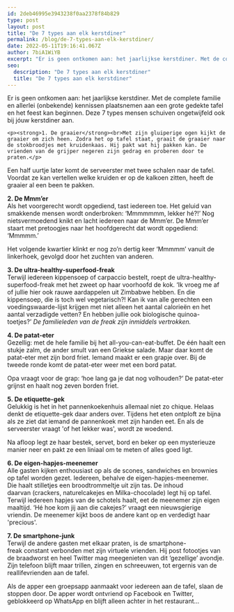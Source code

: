 ```yaml
---
id: 2deb46995e3943238f0aa2378f84b829
type: post
layout: post
title: "De 7 types aan elk kerstdiner"
permalink: /blog/de-7-types-aan-elk-kerstdiner/
date: 2022-05-11T19:16:41.067Z
author: 7biA1WiYB
excerpt: "Er is geen ontkomen aan: het jaarlijkse kerstdiner. Met de complete familie en allerlei (onbekende) kennissen plaatsnemen aan een grote gedekte tafel en het feest kan beginnen. Deze 7 types mensen schuiven ongetwijfeld ook bij jóuw kerstdiner aan.  "
seo:
  description: "De 7 types aan elk kerstdiner"
  title: "De 7 types aan elk kerstdiner"
---
```

Er is geen ontkomen aan: het jaarlijkse kerstdiner. Met de complete familie en allerlei (onbekende) kennissen plaatsnemen aan een grote gedekte tafel en het feest kan beginnen. Deze 7 types mensen schuiven ongetwijfeld ook bij jóuw kerstdiner aan.  

    <p><strong>1. De graaier</strong><br>Met zijn gluiperige ogen kijkt de graaier om zich heen. Zodra het op tafel staat, graait de graaier naar de stokbroodjes met kruidenkaas. Hij pakt wat hij pakken kan. De vrienden van de grijper negeren zijn gedrag en proberen door te praten.</p>
<p>Een half uurtje later komt de serveerster met twee schalen naar de tafel. Voordat ze kan vertellen welke kruiden er op de kalkoen zitten, heeft de graaier al een been te pakken. </p>
<p><strong>2. De Mmm’er</strong><br>Als het voorgerecht wordt opgediend, tast iedereen toe. Het geluid van smakkende mensen wordt onderbroken: ‘Mmmmmmm, lekker hé?!’ Nog nietsvermoedend knikt en lacht iedereen naar de Mmm’er. De Mmm’er staart met pretoogjes naar het hoofdgerecht dat wordt opgediend: ‘Mmmmm.’</p>
<p>Het volgende kwartier klinkt er nog zo’n dertig keer ‘Mmmmm’ vanuit de linkerhoek, gevolgd door het zuchten van anderen.</p>
<p><strong>3. De ultra-healthy-superfood-freak</strong><br>Terwijl iedereen kippensoep of carpaccio bestelt, roept de ultra-healthy-superfood-freak met het zweet op haar voorhoofd de kok. ‘Ik vroeg me af of jullie hier ook rauwe aardappelen uit Zimbabwe hebben. En die kippensoep, die is toch wel vegetarisch?! Kan ik van alle gerechten een voedingswaarde-lijst krijgen met niet alleen het aantal calorieën en het aantal verzadigde vetten? En hebben jullie ook biologische quinoa-toetjes?’ <em>De familieleden van de freak zijn inmiddels vertrokken. </em></p>
<p><strong>4. De patat-eter</strong><br>Gezellig: met de hele familie bij het all-you-can-eat-buffet. De één haalt een stukje zalm, de ander smult van een Griekse salade. Maar daar komt de patat-eter met zijn bord friet. Iemand maakt er een grapje over. Bij de tweede ronde komt de patat-eter weer met een bord patat.</p>
<p>Opa vraagt voor de grap: ‘hoe lang ga je dat nog volhouden?’ De patat-eter grijnst en haalt nog zeven borden friet.</p>
<p><strong>5. De etiquette-gek</strong><br>Gelukkig is het in het pannenkoekenhuis allemaal niet zo chique. Helaas denkt de etiquette-gek daar anders over. Tijdens het eten ontploft ze bijna als ze ziet dat iemand de pannenkoek met zijn handen eet. En als de serveerster vraagt 'of het lekker was', wordt ze woedend.</p>
<p>Na afloop legt ze haar bestek, servet, bord en beker op een mysterieuze manier neer en pakt ze een liniaal om te meten of alles goed ligt.</p>
<p><strong>6. De eigen-hapjes-meenemer</strong><br>Alle gasten kijken enthousiast op als de scones, sandwiches en brownies op tafel worden gezet. Iedereen, behalve de eigen-hapjes-meenemer. Die haalt stilletjes een broodtrommeltje uit zijn tas. De inhoud daarvan (crackers, naturelcakejes en Milka-chocolade) legt hij op tafel. Terwijl iedereen hapjes van de schotels haalt, eet de meenemer zijn eigen maaltijd. ‘Hé hoe kom jij aan die cakejes?’ vraagt een nieuwsgierige vriendin. De meenemer kijkt boos de andere kant op en verdedigt haar 'precious'. </p>
<p><strong>7. De smartphone-junk</strong><br>Terwijl de andere gasten met elkaar praten, is de smartphone-freak constant verbonden met zijn virtuele vrienden. Hij post fotootjes van de braadworst en heel Twitter mag meegenieten van dit ‘gezellige’ avondje. Zijn telefoon blijft maar trillen, zingen en schreeuwen, tot ergernis van de reallifevrienden aan de tafel.</p>
<p>Als de apper een groepsapp aanmaakt voor iedereen aan de tafel, slaan de stoppen door. De apper wordt ontvriend op Facebook en Twitter, geblokkeerd op WhatsApp en blijft alleen achter in het restaurant…</p>  
